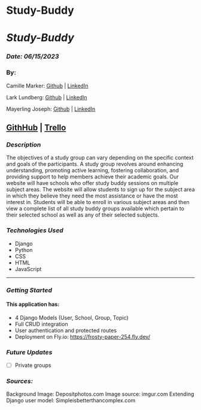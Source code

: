 # Study-Buddy

# **_Study-Buddy_**

### **_Date: 06/15/2023_**

### By:

Camille Marker: [Github](https://github.com/camillemarker) | [LinkedIn](https://www.linkedin.com/in/camillemarker/)

Lark Lundberg: [Github](https://github.com/elizabethlundberg) | [LinkedIn]()

Mayerling Joseph: [Github](https://github.com/mayerlingmj) | [LinkedIn](https://www.linkedin.com/in/mayerling-joseph/)

## [GithHub](https://github.com/mayerlingmj/Study-Buddy) | [Trello](https://trello.com/b/B8qR7XVN/study-buddy-app)

### **_Description_**

The objectives of a study group can vary depending on the specific context and goals of the participants. A study group revolves around enhancing understanding, promoting active learning, fostering collaboration, and providing support to help members achieve their academic goals. Our website will have schools who offer study buddy sessions on multiple subject areas. The website will allow students to sign up for the subject area in which they believe they need the most assistance or have the most interest in. Students will be able to enroll in various subject areas and then view a complete list of all study buddy groups available which pertain to their selected school as well as any of their selected subjects.

### **_Technologies Used_**

- Django
- Python
- CSS
- HTML
- JavaScript

---

### **_Getting Started_**

#### This application has:

- 4 Django Models (User, School, Group, Topic)
- Full CRUD integration
- User authentication and protected routes
- Deployment on Fly.io: https://frosty-paper-254.fly.dev/

### **_Future Updates_**

- [ ] Private groups

### **_Sources:_**

Background Image: Depositphotos.com
Image source: imgur.com
Extending Django user model: Simpleisbetterthancomplex.com
